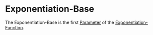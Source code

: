 # Exponentiation-Base

The Exponentiation-Base is the first [Parameter](404.md) of the [Exponentiation-Function](13000022.md).
